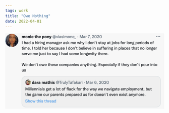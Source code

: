 ```yaml
---
tags: work
title: "Owe Nothing"
date: 2022-04-01
---
```




![workweowenothing.png](https://raw.githubusercontent.com/muneer78/muneer78.github.io/master/images/workweowenothing.png)
        